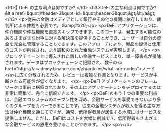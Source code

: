 <p>&lt;h1&gt;👭 DeFi の主な利点は何ですか? &lt;/h1&gt;
&lt;h3&gt;DeFi の主な利点は何ですか? &amp;lt;a href=&amp;quot;#header-3&amp;quot; id=&amp;quot;header-3&amp;quot;&amp;gt;&amp;lt;/a&amp;gt;&lt;/h3&gt;
&lt;p&gt;従来の金融はメディアとして銀行やその他の機関に依存しており、裁判所による仲裁も必要です。 &amp;amp;#x20;&lt;/p&gt;
&lt;p&gt;DeFi アプリケーションは、仲介機関や仲裁機関を直接スキップできます。このコードは、発生する可能性のあるさまざまな紛争に対する解決策を提供することができ、ユーザーは自分の資金を完全に管理することもできます。このアプローチにより、製品の提供と使用のコストが削減され、より調和のとれた金融システムが実現します。 &lt;/p&gt;
&lt;p&gt;ブロックチェーン上に導入された新しい金融サービスにより、単一障害点が排除されます。データはブロックチェーンに記録され、数千の&lt;a href=&quot;https://academy.binance.com/zh/articles/what-are-nodes&quot;&gt;ノード&lt;/a&gt;に広く分散されるため、レビューは複雑な作業となります。サービスが中断される可能性が低くなります。 &lt;/p&gt;
&lt;p&gt;DeFi アプリケーションのフレームワークは事前に構築されており、その上にアプリケーションをデプロイするのは非常に簡単で、完全に信頼できます。 &lt;/p&gt;
&lt;p&gt;DeFi のもう 1 つの重要な利点は、金融エコシステムのオープン性を深め、金融サービスを享受できないより多くのグループをカバーできることです。従来の金融システムが収入を得る主な方法は仲介機関を通じてですが、通常、低所得者層が居住する地域にはサービスを提供しません。ただし、DeFiはコストを大幅に削減でき、低所得者もさまざまな金融サービスの恩恵を受けることができます。 &lt;/p&gt;
&lt;p&gt;\&lt;/p&gt;</p>